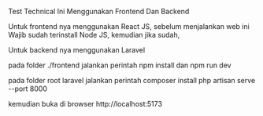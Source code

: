 Test Technical Ini Menggunakan Frontend Dan Backend

Untuk frontend nya menggunakan React JS, sebelum menjalankan web ini
Wajib sudah terinstall Node JS, kemudian jika sudah,

Untuk backend nya menggunakan Laravel

pada folder ./frontend jalankan perintah npm install dan npm run dev

pada folder root laravel jalankan perintah 
composer install
php artisan serve --port 8000

kemudian buka di browser http://localhost:5173
